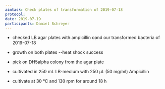```yaml
---
aimtask: Check plates of transformation of 2019-07-18
protocol: 
date: 2019-07-19
participants: Daniel Schreyer
---
```

* checked LB agar plates with ampicillin oand our transformed bacteria of 2019-07-18
* growth on both plates --heat shock success

* pick on DH5alpha colony from the agar plate
* cultivated in 250 mL LB-medium with 250 µL (50 mg/ml) Ampicillin
* cultivate at 30 °C and 130 rpm for around 18 h 